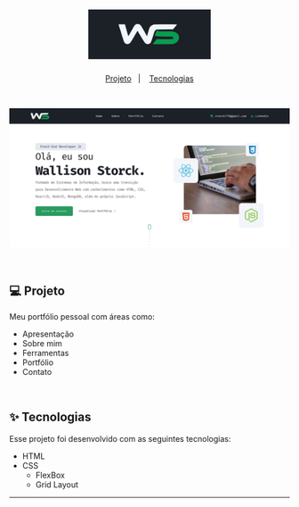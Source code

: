 <h1 align="center">
  <img alt="Logo Wallison" title="Wallison Storck" src="./assets/LogoWallison.png" width="220px" />
</h1>

<p align="center">
  <a href="#-projeto">Projeto</a>&nbsp;&nbsp;&nbsp;|&nbsp;&nbsp;&nbsp;
  <a href="#-tecnologias">Tecnologias</a>
 </p>
<br>
<p align="center">
  <img alt="Landing Page" src="./assets/images/PrintPage2.png">
</p>

<br>

## 💻 Projeto

Meu portfólio pessoal com áreas como:

- Apresentação
- Sobre mim
- Ferramentas
- Portfólio
- Contato

<br>

## ✨ Tecnologias

Esse projeto foi desenvolvido com as seguintes tecnologias:

- HTML
- CSS
  - FlexBox
  - Grid Layout

---
